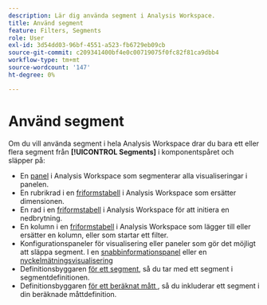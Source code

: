 ```yaml
---
description: Lär dig använda segment i Analysis Workspace.
title: Använd segment
feature: Filters, Segments
role: User
exl-id: 3d54dd03-96bf-4551-a523-fb6729eb09cb
source-git-commit: c209341400bf4e0c00719075f0fc82f81ca9dbb4
workflow-type: tm+mt
source-wordcount: '147'
ht-degree: 0%

---
```


# Använd segment

Om du vill använda segment i hela Analysis Workspace drar du bara ett eller flera segment från **[!UICONTROL Segments]** i komponentspåret och släpper på:

* En [panel](/help/analysis-workspace/c-panels/panels.md) i Analysis Workspace som segmenterar alla visualiseringar i panelen.
* En rubrikrad i en [friformstabell](/help/analysis-workspace/visualizations/freeform-table/freeform-table.md) i Analysis Workspace som ersätter dimensionen.
* En rad i en [friformstabell](/help/analysis-workspace/visualizations/freeform-table/freeform-table.md) i Analysis Workspace för att initiera en nedbrytning.
* En kolumn i en [friformstabell](/help/analysis-workspace/visualizations/freeform-table/freeform-table.md) i Analysis Workspace som lägger till eller ersätter en kolumn, eller som startar ett filter.
* Konfigurationspaneler för visualisering eller paneler som gör det möjligt att släppa segment. I en [snabbinformationspanel](/help/analysis-workspace/c-panels/quickinsight.md) eller en [nyckelmätningsvisualisering](/help/analysis-workspace/visualizations/key-metric.md)
* Definitionsbyggaren [för ett segment](/help/components/segments/seg-builder.md#definition-builder), så du tar med ett segment i segmentdefinitionen.
* Definitionsbyggaren [&#x200B; för ett beräknat mått &#x200B;](/help/components/calc-metrics/cm-workflow/cm-build-metrics.md#definition-builder), så du inkluderar ett segment i din beräknade måttdefinition.
